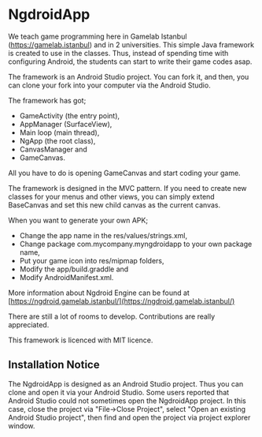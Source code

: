# NgdroidApp
We teach game programming here in Gamelab Istanbul (https://gamelab.istanbul) and in 2 universities. This simple Java framework is created to use in the classes. Thus, instead of spending time with configuring Android, the students can start to write their game codes asap.

The framework is an Android Studio project. You can fork it, and then, you can clone your fork into your computer via the Android Studio.

The framework has got;

- GameActivity (the entry point),
- AppManager (SurfaceView),
- Main loop (main thread),
- NgApp (the root class),
- CanvasManager and
- GameCanvas.

All you have to do is opening GameCanvas and start coding your game.

The framework is designed in the MVC pattern. If you need to create new classes for your menus and other views, you can simply extend BaseCanvas and set this new child canvas as the current canvas.

When you want to generate your own APK;

- Change the app name in the res/values/strings.xml,
- Change package com.mycompany.myngdroidapp to your own package name,
- Put your game icon into res/mipmap folders,
- Modify the app/build.graddle and
- Modify AndroidManifest.xml.

More information about Ngdroid Engine can be found at [https://ngdroid.gamelab.istanbul/](https://ngdroid.gamelab.istanbul/)

There are still a lot of rooms to develop. Contributions are really appreciated.

This framework is licenced with MIT licence.

Installation Notice
--------

The NgdroidApp is designed as an Android Studio project. Thus you can clone and open it via your Android Studio. Some users reported that Android Studio could not sometimes open the NgdroidApp project. In this case, close the project via "File->Close Project", select "Open an existing Android Studio project", then find and open the project via project explorer window.
